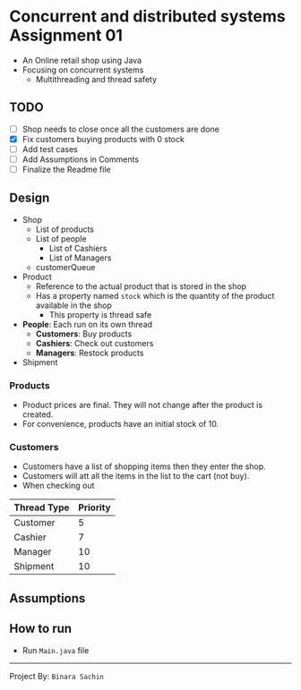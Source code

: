 # Concurrent and distributed systems Assignment 01

- An Online retail shop using Java
- Focusing on concurrent systems
  - Multithreading and thread safety

## TODO
- [ ] Shop needs to close once all the customers are done
- [x] Fix customers buying products with 0 stock
- [ ] Add test cases
- [ ] Add Assumptions in Comments
- [ ] Finalize the Readme file

## Design
- Shop
  - List of products
  - List of people
    - List of Cashiers
    - List of Managers
  - customerQueue
- Product
  - Reference to the actual product that is stored in the shop
  - Has a property named `stock` which is the quantity of the product available in the shop
    - This property is thread safe
- **People**: Each run on its own thread
  - **Customers**: Buy products
  - **Cashiers**: Check out customers
  - **Managers**: Restock products
- Shipment

### Products
- Product prices are final. They will not change after the product is created.
- For convenience, products have an initial stock of 10.

### Customers
- Customers have a list of shopping items then they enter the shop.
- Customers will att all the items in the list to the cart (not buy).
- When checking out

| Thread Type | Priority |
|-------------|----------|
| Customer    | 5        |
| Cashier     | 7        |
| Manager     | 10       |
| Shipment    | 10       |

## Assumptions


## How to run

- Run `Main.java` file
---
Project By: `Binara Sachin`
